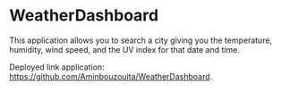 # WeatherDashboard
This application allows you to search a city giving you the temperature, humidity, wind speed, and the UV index for that date and time.

Deployed link application: https://github.com/Aminbouzouita/WeatherDashboard.
